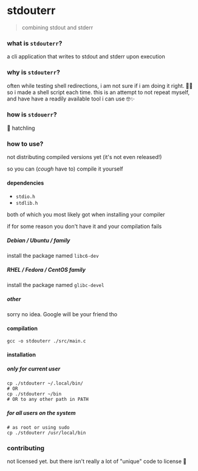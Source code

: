 # stdouterr

> combining stdout and stderr

### what is `stdouterr`?

a cli application that writes to stdout and stderr upon execution

### why is `stdouterr`?

often while testing shell redirections, i am not sure if i am doing it right. 🤦😠
so i made a shell script each time. this is an attempt to not repeat myself, and have
have a readily available tool i can use 🤓✨

### how is `stdouerr`?

🐣 hatchling

### how to use?

not distributing compiled versions yet (it's not even released!)

so you can (_cough_ have to) compile it yourself

#### dependencies
- `stdio.h`
- `stdlib.h`

both of which you most likely got when installing your compiler

if for some reason you don't have it and your compilation fails
##### Debian / Ubuntu / family
install the package named `libc6-dev`
##### RHEL / Fedora / CentOS family
install the package named `glibc-devel`
##### other
sorry no idea. Google will be your friend tho

#### compilation
```shell
gcc -o stdouterr ./src/main.c
```

#### installation
##### only for current user
```shell
cp ./stdouterr ~/.local/bin/
# OR
cp ./stdouterr ~/bin
# OR to any other path in PATH
```
##### for all users on the system
```
# as root or using sudo
cp ./stdouterr /usr/local/bin
```

### contributing

not licensed yet. but there isn't really a lot of "unique" code to license 🤷
